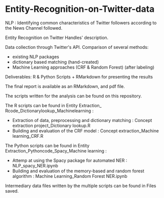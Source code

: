 # Entity-Recognition-on-Twitter-data
NLP : Identifying common characteristics of Twitter followers according to the News Channel followed.

Entity Recognition on Twitter Handles' description.

Data collection through Twitter's API.
Comparison of several methods:
- existing NLP packages
- dictionary based matching (hand-created)
- Machine Learning approaches (CRF & Random Forest) (after labeling)

Deliverables: R & Python Scripts + RMarkdown for presenting the results


The final report is available as an RMarkdown, and pdf file.

The scripts written for the analysis can be found on this repository.


The R scripts can be found in Entity Extraction_ Rcode_Dictionarylookup_Machinelearning :
 - Extraction of data, preprocessing and dictionary matching : Concept extraction project_Dictionary lookup.R 
 - Building and evaluation of the CRF model : Concept extraction_Machine learning_CRF.R 

 
 The Python scripts can be found in Entity Extraction_Pythoncode_Spacy_Machine learning :
 - Attemp at using the Spacy package for automated NER : NLP_spacy_NER.ipynb
 - Building and evaluation of the memory-based and random forest algorithm : Machine Learning_Random Forest NER.ipynb

 
 Intermediary data files written by the multiple scripts can be found in Files saved.

